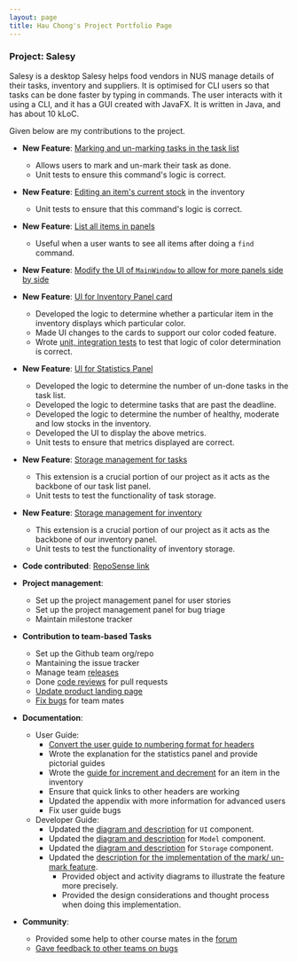 ```yaml
---
layout: page
title: Hau Chong's Project Portfolio Page
---
```


### Project: Salesy

Salesy is a desktop Salesy helps food vendors in NUS manage details of their tasks, inventory and suppliers. It is optimised for CLI users so that tasks can be done faster by typing in commands. The user interacts with it using a CLI, and it has a GUI created with JavaFX. It is written in Java, and has about 10 kLoC.

Given below are my contributions to the project.

* **New Feature**: [Marking and un-marking tasks in the task list](https://github.com/AY2223S1-CS2103T-W08-4/tp/pull/89)
  * Allows users to mark and un-mark their task as done.
  * Unit tests to ensure this command's logic is correct.

* **New Feature**: [Editing an item's current stock](https://github.com/AY2223S1-CS2103T-W08-4/tp/pull/152) in the inventory
  * Unit tests to ensure that this command's logic is correct.

* **New Feature**: [List all items in panels](https://github.com/AY2223S1-CS2103T-W08-4/tp/pull/128)
  * Useful when a user wants to see all items after doing a `find` command.

* **New Feature**: [Modify the UI of `MainWindow` to allow for more panels side by side](https://github.com/AY2223S1-CS2103T-W08-4/tp/pull/78)

* **New Feature**: [UI for Inventory Panel card](https://github.com/AY2223S1-CS2103T-W08-4/tp/pull/141)
  * Developed the logic to determine whether a particular item in the inventory displays which particular color.
  * Made UI changes to the cards to support our color coded feature.
  * Wrote [unit, integration tests](https://github.com/AY2223S1-CS2103T-W08-4/tp/pull/139) to test that logic of color determination is correct.

* **New Feature**: [UI for Statistics Panel](https://github.com/AY2223S1-CS2103T-W08-4/tp/pull/141)
  * Developed the logic to determine the number of un-done tasks in the task list.
  * Developed the logic to determine tasks that are past the deadline.
  * Developed the logic to determine the number of healthy, moderate and low stocks in the inventory.
  * Developed the UI to display the above metrics.
  * Unit tests to ensure that metrics displayed are correct.

* **New Feature**: [Storage management for tasks](https://github.com/AY2223S1-CS2103T-W08-4/tp/pull/79)
  * This extension is a crucial portion of our project as it acts as the backbone of our
  task list panel.
  * Unit tests to test the functionality of task storage.

* **New Feature**: [Storage management for inventory](https://github.com/AY2223S1-CS2103T-W08-4/tp/pull/121)
  * This extension is a crucial portion of our project as it acts as the backbone of our inventory panel.
  * Unit tests to test the functionality of inventory storage.

* **Code contributed**: [RepoSense link](https://nus-cs2103-ay2223s1.github.io/tp-dashboard/?search=hauchongtang&breakdown=true)

* **Project management**:
  * Set up the project management panel for user stories
  * Set up the project management panel for bug triage
  * Maintain milestone tracker

* **Contribution to team-based Tasks**
  * Set up the Github team org/repo
  * Mantaining the issue tracker
  * Manage team [releases](https://github.com/AY2223S1-CS2103T-W08-4/tp/releases)
  * Done [code reviews](https://nus-cs2103-ay2223s1.github.io/dashboards/contents/tp-comments.html#22-tang-hong-hauchongtang-74-comments) for pull requests
  * [Update product landing page](https://github.com/AY2223S1-CS2103T-W08-4/tp/pull/155)
  * [Fix bugs](https://github.com/AY2223S1-CS2103T-W08-4/tp/pulls?q=is%3Apr+is%3Aclosed+label%3Atype.Bug+assignee%3Ahauchongtang) for team mates

* **Documentation**:
  * User Guide:
    * [Convert the user guide to numbering format for headers](https://github.com/AY2223S1-CS2103T-W08-4/tp/pull/256)
    * Wrote the explanation for the statistics panel and provide pictorial guides
    * Wrote the [guide for increment and decrement](https://github.com/AY2223S1-CS2103T-W08-4/tp/pull/169) for an item in the inventory
    * Ensure that quick links to other headers are working
    * Updated the appendix with more information for advanced users
    * Fix user guide bugs
  * Developer Guide:
    * Updated the [diagram and description](https://github.com/AY2223S1-CS2103T-W08-4/tp/pull/157) for `UI` component.
    * Updated the [diagram and description](https://github.com/AY2223S1-CS2103T-W08-4/tp/pull/157) for `Model` component.
    * Updated the [diagram and description](https://github.com/AY2223S1-CS2103T-W08-4/tp/pull/157) for `Storage` component.
    * Updated the [description for the implementation of the mark/ un-mark feature](https://github.com/AY2223S1-CS2103T-W08-4/tp/pull/131).
      * Provided object and activity diagrams to illustrate the feature more precisely.
      * Provided the design considerations and thought process when doing this implementation.

* **Community**:
  * Provided some help to other course mates in the [forum](https://nus-cs2103-ay2223s1.github.io/dashboards/contents/forum-activities.html#31-tang-hong-hauchongtang-11-posts)
  * [Gave feedback to other teams on bugs](https://github.com/hauchongtang/ped/issues)
